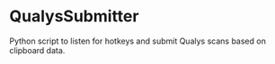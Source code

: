 # QualysSubmitter
Python script to listen for hotkeys and submit Qualys scans based on clipboard data.
